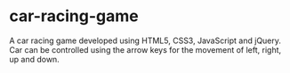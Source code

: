 # car-racing-game
A car racing game developed using HTML5, CSS3, JavaScript and jQuery. Car can be controlled using the arrow keys for the movement of left, right, up and down.
